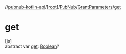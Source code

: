 //[pubnub-kotlin-api](../../../../index.md)/[[root]](../../index.md)/[PubNub](../index.md)/[GrantParameters](index.md)/[get](get.md)

# get

[js]\
abstract var [get](get.md): [Boolean](https://kotlinlang.org/api/core/kotlin-stdlib/kotlin/-boolean/index.html)?

